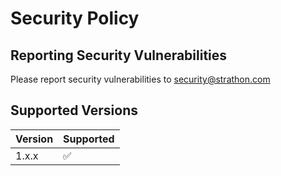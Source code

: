 # Security Policy

## Reporting Security Vulnerabilities

Please report security vulnerabilities to security@strathon.com

## Supported Versions

| Version | Supported |
|---------|-----------|
| 1.x.x   | ✅        |


